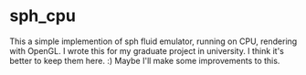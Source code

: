 # sph_cpu

This a simple implemention of sph fluid emulator, running on CPU, rendering with OpenGL. I wrote this for my graduate project in university. I think it's better to keep them here. :) Maybe I'll make some improvements to this.

